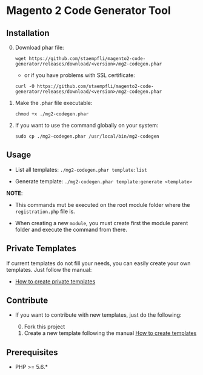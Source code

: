 # Magento 2 Code Generator Tool

## Installation

0. Download phar file:

    `wget https://github.com/staempfli/magento2-code-generator/releases/download/<version>/mg2-codegen.phar` 

    * or if you have problems with SSL certificate:

    `curl -O https://github.com/staempfli/magento2-code-generator/releases/download/<version>/mg2-codegen.phar` 

0. Make the .phar file executable:

    `chmod +x ./mg2-codegen.phar` 

0. If you want to use the command globally on your system:

    `sudo cp ./mg2-codegen.phar /usr/local/bin/mg2-codegen` 

## Usage

* List all templates: `./mg2-codegen.phar template:list` 

* Generate template: `./mg2-codegen.phar template:generate <template>` 

**NOTE**:
    
* This commands mut be executed on the root module folder where the `registration.php` file is. 

* When creating a new `module`, you must create first the module parent folder and execute the command from there.
    
## Private Templates

If current templates do not fill your needs, you can easily create your own templates. Just follow the manual:

* [How to create private templates](./docs/privateTemplates.md)
    
## Contribute

* If you want to contribute with new templates, just do the following:

    0. Fork this project
    0. Create a new template following the manual [How to create templates](./docs/createTemplates.md)
    
## Prerequisites

- PHP >= 5.6.*

